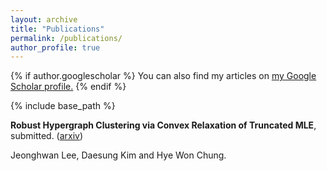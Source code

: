 ```yaml
---
layout: archive
title: "Publications"
permalink: /publications/
author_profile: true
---
```


{% if author.googlescholar %}
  You can also find my articles on <u><a href="{Jeonghwan Lee}">my Google Scholar profile</a>.</u>
{% endif %}

{% include base_path %}

**Robust Hypergraph Clustering via Convex Relaxation of Truncated MLE**, submitted. ([arxiv](https://arxiv.org/abs/2003.10038))  

Jeonghwan Lee, Daesung Kim and Hye Won Chung.

<!--
{% for post in site.publications reversed %}
  {% include archive-single.html %}
{% endfor %}
-->
